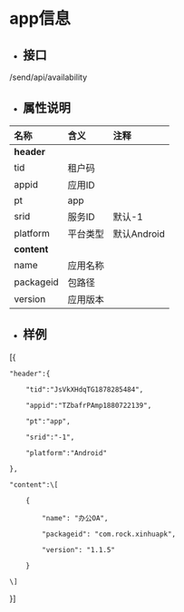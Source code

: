 # app信息

* ## 接口

/send/api/availability

* ## 属性说明

| **名称** | **含义** | **注释** |
| :--- | :--- | :--- |
| **header** |  |  |
| tid | 租户码 |  |
| appid | 应用ID |  |
| pt | app |  |
| srid | 服务ID | 默认-1 |
| platform | 平台类型 | 默认Android |
| **content** |  |  |
| name | 应用名称 |  |
| packageid | 包路径 |  |
| version | 应用版本 |  |

* ## 样例

\[{

	"header":{

		"tid":"JsVkXHdqTG1878285484",

		"appid":"TZbafrPAmp1880722139",

		"pt":"app",

		"srid":"-1",

		"platform":"Android"

	},

	"content":\[

		{

			"name": "办公OA",

			"packageid": "com.rock.xinhuapk",

			"version": "1.1.5"

		}

	\]

}\]

